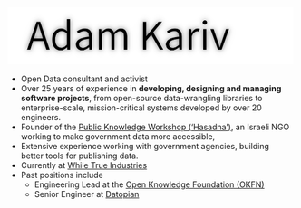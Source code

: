 ![header](akariv.png)

- Open Data consultant and activist
- Over 25 years of experience in **developing, designing and managing software projects**, from open-source data-wrangling libraries to enterprise-scale, mission-critical systems developed by over 20 engineers. 
- Founder of the [Public Knowledge Workshop (‘Hasadna’)](https://www.hasadna.org.il/en/), an Israeli NGO working to make government data more accessible, 
- Extensive experience working with government agencies, building better tools for publishing data. 
- Currently at [While True Industries](https://whiletrue.industries)
- Past positions include 
    - Engineering Lead at the [Open Knowledge Foundation (OKFN)](https://okfn.org)
    - Senior Engineer at [Datopian](https://datopian.com)


<!--
**akariv/akariv** is a ✨ _special_ ✨ repository because its `README.md` (this file) appears on your GitHub profile.

Here are some ideas to get you started:

- 🔭 I’m currently working on ...
- 🌱 I’m currently learning ...
- 👯 I’m looking to collaborate on ...
- 🤔 I’m looking for help with ...
- 💬 Ask me about ...
- 📫 How to reach me: ...
- 😄 Pronouns: ...
- ⚡ Fun fact: ...
-->
